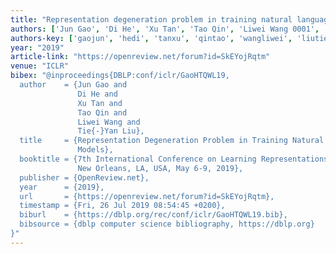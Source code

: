 ```yaml
---
title: "Representation degeneration problem in training natural language generation models"
authors: ['Jun Gao', 'Di He', 'Xu Tan', 'Tao Qin', 'Liwei Wang 0001', 'Tie-Yan Liu']
authors-key: ['gaojun', 'hedi', 'tanxu', 'qintao', 'wangliwei', 'liutieyan']
year: "2019"
article-link: "https://openreview.net/forum?id=SkEYojRqtm"
venue: "ICLR"
bibex: "@inproceedings{DBLP:conf/iclr/GaoHTQWL19,
  author    = {Jun Gao and
               Di He and
               Xu Tan and
               Tao Qin and
               Liwei Wang and
               Tie{-}Yan Liu},
  title     = {Representation Degeneration Problem in Training Natural Language Generation
               Models},
  booktitle = {7th International Conference on Learning Representations, {ICLR} 2019,
               New Orleans, LA, USA, May 6-9, 2019},
  publisher = {OpenReview.net},
  year      = {2019},
  url       = {https://openreview.net/forum?id=SkEYojRqtm},
  timestamp = {Fri, 26 Jul 2019 08:54:45 +0200},
  biburl    = {https://dblp.org/rec/conf/iclr/GaoHTQWL19.bib},
  bibsource = {dblp computer science bibliography, https://dblp.org}
}"
---
```

